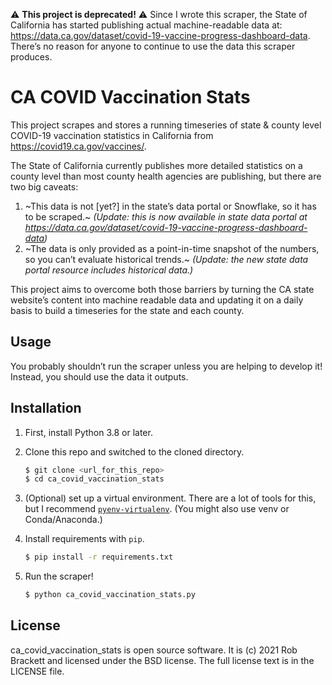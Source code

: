 ⚠️ **This project is deprecated!** ⚠️ Since I wrote this scraper, the State of California has started publishing actual machine-readable data at: https://data.ca.gov/dataset/covid-19-vaccine-progress-dashboard-data. There’s no reason for anyone to continue to use the data this scraper produces.


# CA COVID Vaccination Stats

This project scrapes and stores a running timeseries of state & county level COVID-19 vaccination statistics in California from https://covid19.ca.gov/vaccines/.

The State of California currently publishes more detailed statistics on a county level than most county health agencies are publishing, but there are two big caveats:

1. ~This data is not [yet?] in the state’s data portal or Snowflake, so it has to be scraped.~ *(Update: this is now available in state data portal at https://data.ca.gov/dataset/covid-19-vaccine-progress-dashboard-data)*
2. ~The data is only provided as a point-in-time snapshot of the numbers, so you can’t evaluate historical trends.~ *(Update: the new state data portal resource includes historical data.)*

This project aims to overcome both those barriers by turning the CA state website’s content into machine readable data and updating it on a daily basis to build a timeseries for the state and each county.


## Usage

You probably shouldn’t run the scraper unless you are helping to develop it! Instead, you should use the data it outputs.


## Installation

1. First, install Python 3.8 or later.

2. Clone this repo and switched to the cloned directory.

    ```sh
    $ git clone <url_for_this_repo>
    $ cd ca_covid_vaccination_stats
    ```

3. (Optional) set up a virtual environment. There are a lot of tools for this, but I recommend [`pyenv-virtualenv`](https://github.com/pyenv/pyenv-virtualenv). (You might also use venv or Conda/Anaconda.)

4. Install requirements with `pip`.

    ```sh
    $ pip install -r requirements.txt
    ```

5. Run the scraper!

    ```sh
    $ python ca_covid_vaccination_stats.py
    ```


## License

ca_covid_vaccination_stats is open source software. It is (c) 2021 Rob Brackett and licensed under the BSD license. The full license text is in the LICENSE file.
